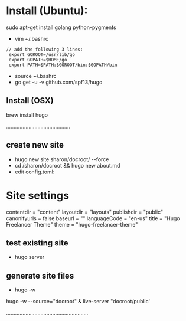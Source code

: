 # Install (Ubuntu):
sudo apt-get install golang python-pygments
- vim ~/.bashrc

```
// add the following 3 lines:
 export GOROOT=/usr/lib/go
 export GOPATH=$HOME/go
 export PATH=$PATH:$GOROOT/bin:$GOPATH/bin
 ```
- source ~/.bashrc
- go get -u -v github.com/spf13/hugo

## Install (OSX)
brew install hugo

...........................................
## create new site
- hugo new site sharon/docroot/ --force
- cd /sharon/docroot && hugo new about.md
- edit config.toml:
# Site settings
contentdir = "content"
layoutdir = "layouts"
publishdir = "public"
canonifyurls = false
baseurl = ""
languageCode = "en-us"
title = "Hugo Freelancer Theme"
theme = "hugo-freelancer-theme"

## test existing site
- hugo server

## generate site files
- hugo -w

hugo -w --source="docroot" & live-server "docroot/public'

.......................................................
